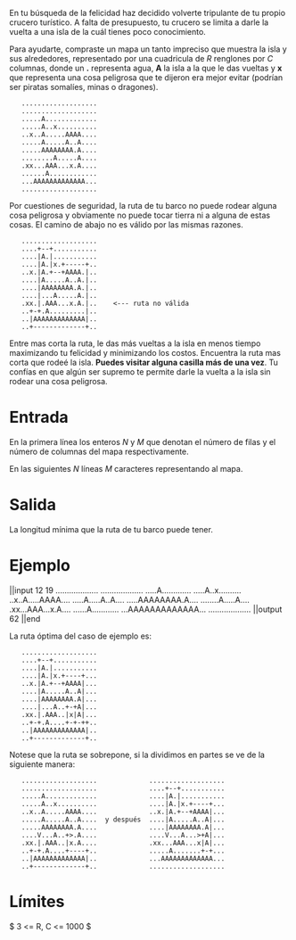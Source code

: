En tu búsqueda de la felicidad haz decidido volverte tripulante de tu propio crucero turístico. A falta de presupuesto, tu crucero se limita a darle la vuelta a una isla de la cuál tienes poco conocimiento. 


Para ayudarte, compraste un mapa un tanto impreciso que muestra la isla y sus alrededores, representado por una cuadricula de $R$ renglones por $C$ columnas, donde un **.** representa agua, **A** la isla a la que le das vueltas y **x** que representa una cosa peligrosa que te dijeron era mejor evitar (podrían ser piratas somalíes, minas o dragones).


       ...................
       ...................
       .....A.............
       .....A..x..........
       ..x..A.....AAAA....
       .....A.....A..A....
       .....AAAAAAAA.A....
       ........A.....A....
       .xx...AAA...x.A....
       ......A............
       ...AAAAAAAAAAAAA...
       ...................


Por cuestiones de seguridad, la ruta de tu barco no puede rodear alguna cosa peligrosa y obviamente no puede tocar tierra ni a alguna de estas cosas. El camino de abajo no es válido por las mismas razones.


       ...................
       ....+--+...........
       ....|A.|...........
       ....|A.|x.+-----+..
       ..x.|A.+--+AAAA.|..
       ....|A.....A..A.|..
       ....|AAAAAAAA.A.|..
       ....|...A.....A.|..
       .xx.|.AAA...x.A.|..    <--- ruta no válida
       ..+-+.A.........|..
       ..|AAAAAAAAAAAAA|..
       ..+-------------+..


Entre mas corta la ruta, le das más vueltas a la isla en menos tiempo maximizando tu felicidad y minimizando los costos. Encuentra la ruta mas corta que rodeé la isla. **Puedes visitar alguna casilla más de una vez**. Tu confías en que algún ser supremo te permite darle la vuelta a la isla sin rodear una cosa peligrosa.


# Entrada


En la primera línea los enteros $N$ y $M$ que denotan el número de filas y el número de columnas del mapa respectivamente.


En las siguientes $N$ líneas $M$ caracteres representando al mapa.


# Salida


La longitud mínima que la ruta de tu barco puede tener.


# Ejemplo


||input
12 19
...................
...................
.....A.............
.....A..x..........
..x..A.....AAAA....
.....A.....A..A....
.....AAAAAAAA.A....
........A.....A....
.xx...AAA...x.A....
......A............
...AAAAAAAAAAAAA...
...................
||output
62
||end

La ruta óptima del caso de ejemplo es:

       ...................
       ....+--+...........
       ....|A.|...........
       ....|A.|x.+----+...
       ..x.|A.+--+AAAA|...
       ....|A.....A..A|...
       ....|AAAAAAAA.A|...
       ....|...A..+-+A|...
       .xx.|.AAA..|x|A|...
       ..+-+.A....+-+-++..
       ..|AAAAAAAAAAAAA|..
       ..+-------------+..


Notese que la ruta se sobrepone, si la dividimos en partes se ve de la siguiente manera:


       ...................             ...................
       ...................             ....+--+...........
       .....A.............             ....|A.|...........
       .....A..x..........             ....|A.|x.+----+...
       ..x..A.....AAAA....             ..x.|A.+--+AAAA|...
       .....A.....A..A....  y después  ....|A.....A..A|...
       .....AAAAAAAA.A....             ....|AAAAAAAA.A|...
       ....V...A..+>.A....             ....V...A...>+A|...
       .xx.|.AAA..|x.A....             .xx...AAA...x|A|...
       ..+-+.A....+----+..             .....A.......+-+...
       ..|AAAAAAAAAAAAA|..             ...AAAAAAAAAAAAA...
       ..+-------------+..             ...................


# Límites

$ 3 <= R, C <= 1000 $

